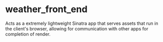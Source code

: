 # weather_front_end
Acts as a extremely lightweight Sinatra app that serves assets that run in the client's browser, allowing for communication with other apps for completion of render.
